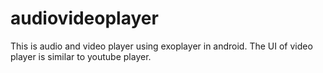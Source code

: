 # audiovideoplayer
This is audio and video player using exoplayer in android. The UI of video player is similar to youtube player.
